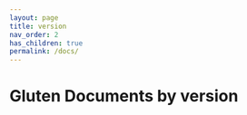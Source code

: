 ```yaml
---
layout: page
title: version
nav_order: 2
has_children: true
permalink: /docs/
---
```

# Gluten Documents by version


